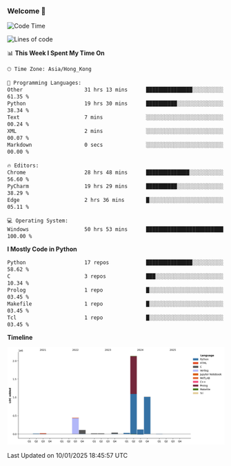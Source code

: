### Welcome 👋

<!--START_SECTION:waka-->
![Code Time](http://img.shields.io/badge/Code%20Time-1%2C318%20hrs%207%20mins-blue)

![Lines of code](https://img.shields.io/badge/From%20Hello%20World%20I%27ve%20Written-3.9%20million%20lines%20of%20code-blue)

📊 **This Week I Spent My Time On** 

```text
🕑︎ Time Zone: Asia/Hong_Kong

💬 Programming Languages: 
Other                    31 hrs 13 mins      ███████████████░░░░░░░░░░   61.35 % 
Python                   19 hrs 30 mins      ██████████░░░░░░░░░░░░░░░   38.34 % 
Text                     7 mins              ░░░░░░░░░░░░░░░░░░░░░░░░░   00.24 % 
XML                      2 mins              ░░░░░░░░░░░░░░░░░░░░░░░░░   00.07 % 
Markdown                 0 secs              ░░░░░░░░░░░░░░░░░░░░░░░░░   00.00 % 

🔥 Editors: 
Chrome                   28 hrs 48 mins      ██████████████░░░░░░░░░░░   56.60 % 
PyCharm                  19 hrs 29 mins      ██████████░░░░░░░░░░░░░░░   38.29 % 
Edge                     2 hrs 36 mins       █░░░░░░░░░░░░░░░░░░░░░░░░   05.11 % 

💻 Operating System: 
Windows                  50 hrs 53 mins      █████████████████████████   100.00 % 
```

**I Mostly Code in Python** 

```text
Python                   17 repos            ███████████████░░░░░░░░░░   58.62 % 
C                        3 repos             ███░░░░░░░░░░░░░░░░░░░░░░   10.34 % 
Prolog                   1 repo              █░░░░░░░░░░░░░░░░░░░░░░░░   03.45 % 
Makefile                 1 repo              █░░░░░░░░░░░░░░░░░░░░░░░░   03.45 % 
Tcl                      1 repo              █░░░░░░░░░░░░░░░░░░░░░░░░   03.45 % 
```



**Timeline**

![Lines of Code chart](https://raw.githubusercontent.com/xhj2501/xhj2501/main/assets/bar_graph.png)


 Last Updated on 10/01/2025 18:45:57 UTC
<!--END_SECTION:waka-->

